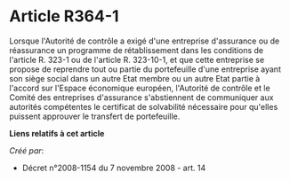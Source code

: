 # Article R364-1

Lorsque l'Autorité de contrôle a exigé d'une entreprise d'assurance ou de réassurance un programme de rétablissement dans les
conditions de l'article R. 323-1 ou de l'article R. 323-10-1, et que cette entreprise se propose de reprendre tout ou partie
du portefeuille d'une entreprise ayant son siège social dans un autre Etat membre ou un autre Etat partie à l'accord sur
l'Espace économique européen, l'Autorité de contrôle et le Comité des entreprises d'assurance s'abstiennent de communiquer
aux autorités compétentes le certificat de solvabilité nécessaire pour qu'elles puissent approuver le transfert de
portefeuille.

**Liens relatifs à cet article**

_Créé par_:

  - Décret n°2008-1154 du 7 novembre 2008 - art. 14
